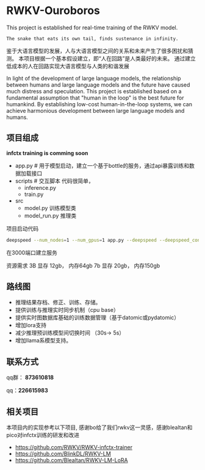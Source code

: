 # RWKV-Ouroboros
This project is established for real-time training of the RWKV model.


```
The snake that eats its own tail, finds sustenance in infinity. 
```



鉴于大语言模型的发展，人与大语言模型之间的关系和未来产生了很多困扰和猜测。 本项目根据一个基本假设建立，即“人在回路”是人类最好的未来。 通过建立低成本的人在回路实现大语言模型与人类的和谐发展

In light of the development of large language models, the relationship between humans and large language models and the future have caused much distress and speculation. This project is established based on a fundamental assumption that "human in the loop" is the best future for humankind. By establishing low-cost human-in-the-loop systems, we can achieve harmonious development between large language models and humans.


## 项目组成
**infctx training is comming soon**


- app.py # 用于模型启动，建立一个基于bottle的服务，通过api暴露训练和数据加载接口
- scripts # 交互脚本 代码很简单， 
  - inference.py 
  - train.py 
- src
  - model.py 训练模型类
  - model_run.py 推理类


项目启动代码
```bash
deepspeed --num_nodes=1 --num_gpus=1 app.py --deepspeed --deepspeed_config ds_config.config
```

在3000端口建立服务

资源需求
3B 显存 12gb， 内存64gb
7b 显存 20gb， 内存150gb


## 路线图
- 推理结果存档、修正、训练、存储。
- 提供训练与推理实时同步机制（cpu base）
- 提供实时图数据库基础的训练数据管理（基于datomic或pydatomic）
- 增加lora支持
- 减少推理预训练模型间切换时间 （30s-> 5s）
- 增加llama系模型支持。


## 联系方式

qq群： **873610818**

qq：**226615983**

## 相关项目
本项目内的实现参考以下项目, 感谢bo给了我们rwkv这一灵感，感谢blealtan和pico对infctx训练的研发和改进

- https://github.com/RWKV/RWKV-infctx-trainer
- https://github.com/BlinkDL/RWKV-LM
- https://github.com/Blealtan/RWKV-LM-LoRA


